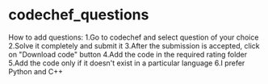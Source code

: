 # codechef_questions
How to add questions:
1.Go to codechef and select question of your choice
2.Solve it completely and submit it
3.After the submission is accepted, click on "Download code" button
4.Add the code in the required rating folder 
5.Add the code only if it doesn't exist in a particular language
6.I prefer Python and C++ 


